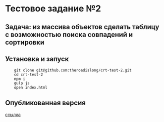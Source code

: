 # Тестовое задание №2

## Задача: из массива объектов сделать таблицу с возможностью поиска совпадений и сортировки

## Установка и запуск

        git clone git@github.com:theroadislong/crt-test-2.git
        cd crt-test-2
        npm i
        gulp js
        open index.html

## Опубликованная версия

[ссылка](https://theroadislong.github.io/crt2/)
